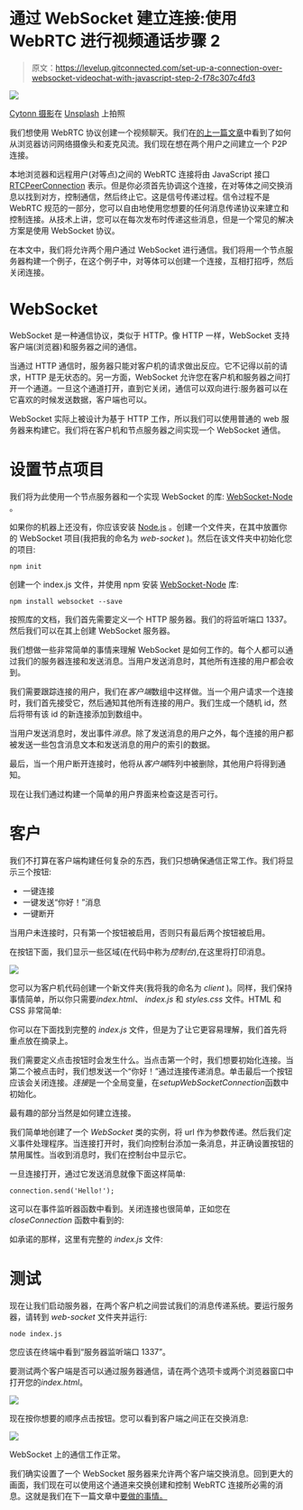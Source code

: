 # 通过 WebSocket 建立连接:使用 WebRTC 进行视频通话步骤 2

> 原文：<https://levelup.gitconnected.com/set-up-a-connection-over-websocket-videochat-with-javascript-step-2-f78c307c4fd3>

![](img/ab58311d16b69570700fd96f4c2bf5c9.png)

[Cytonn 摄影](https://unsplash.com/@cytonn_photography?utm_source=unsplash&utm_medium=referral&utm_content=creditCopyText)在 [Unsplash](https://unsplash.com/s/photos/handshake?utm_source=unsplash&utm_medium=referral&utm_content=creditCopyText) 上拍照

我们想使用 WebRTC 协议创建一个视频聊天。我们在[的上一篇文章](/data-stream-from-your-webcam-and-microphone-videochat-with-javascript-step-1-29895b70808b)中看到了如何从浏览器访问网络摄像头和麦克风流。我们现在想在两个用户之间建立一个 P2P 连接。

本地浏览器和远程用户(对等点)之间的 WebRTC 连接将由 JavaScript 接口 [RTCPeerConnection](https://developer.mozilla.org/en-US/docs/Web/API/RTCPeerConnection) 表示。但是你必须首先协调这个连接，在对等体之间交换消息以找到对方，控制通信，然后终止它。这是信号传递过程。信令过程不是 WebRTC 规范的一部分，您可以自由地使用您想要的任何消息传递协议来建立和控制连接。从技术上讲，您可以在每次发布时传递这些消息，但是一个常见的解决方案是使用 WebSocket 协议。

在本文中，我们将允许两个用户通过 WebSocket 进行通信。我们将用一个节点服务器构建一个例子，在这个例子中，对等体可以创建一个连接，互相打招呼，然后关闭连接。

# WebSocket

WebSocket 是一种通信协议，类似于 HTTP。像 HTTP 一样，WebSocket 支持客户端(浏览器)和服务器之间的通信。

当通过 HTTP 通信时，服务器只能对客户机的请求做出反应。它不记得以前的请求，HTTP 是无状态的。另一方面，WebSocket 允许您在客户机和服务器之间打开一个通道。一旦这个通道打开，直到它关闭，通信可以双向进行:服务器可以在它喜欢的时候发送数据，客户端也可以。

WebSocket 实际上被设计为基于 HTTP 工作，所以我们可以使用普通的 web 服务器来构建它。我们将在客户机和节点服务器之间实现一个 WebSocket 通信。

# 设置节点项目

我们将为此使用一个节点服务器和一个实现 WebSocket 的库: [WebSocket-Node](https://github.com/Worlize/WebSocket-Node) 。

如果你的机器上还没有，你应该安装 [Node.js](https://nodejs.org/en/) 。创建一个文件夹，在其中放置你的 WebSocket 项目(我把我的命名为 *web-socket* )。然后在该文件夹中初始化您的项目:

```
npm init
```

创建一个 index.js 文件，并使用 npm 安装 [WebSocket-Node](https://github.com/Worlize/WebSocket-Node) 库:

```
npm install websocket --save
```

按照库的文档，我们首先需要定义一个 HTTP 服务器。我们的将监听端口 1337。然后我们可以在其上创建 WebSocket 服务器。

我们想做一些非常简单的事情来理解 WebSocket 是如何工作的。每个人都可以通过我们的服务器连接和发送消息。当用户发送消息时，其他所有连接的用户都会收到。

我们需要跟踪连接的用户，我们在*客户端*数组中这样做。当一个用户请求一个连接时，我们首先接受它，然后通知其他所有连接的用户。我们生成一个随机 id，然后将带有该 id 的新连接添加到数组中。

当用户发送消息时，发出事件*消息*。除了发送消息的用户之外，每个连接的用户都被发送一些包含消息文本和发送消息的用户的索引的数据。

最后，当一个用户断开连接时，他将从*客户端*阵列中被删除，其他用户将得到通知。

现在让我们通过构建一个简单的用户界面来检查这是否可行。

# 客户

我们不打算在客户端构建任何复杂的东西，我们只想确保通信正常工作。我们将显示三个按钮:

*   一键连接
*   一键发送“你好！”消息
*   一键断开

当用户未连接时，只有第一个按钮被启用，否则只有最后两个按钮被启用。

在按钮下面，我们显示一些区域(在代码中称为*控制台*),在这里将打印消息。

![](img/7323ab66e949e57feb2cf973bfa3e92d.png)

您可以为客户机代码创建一个新文件夹(我将我的命名为 *client* )。同样，我们保持事情简单，所以你只需要*index.html*、 *index.js* 和 *styles.css* 文件。HTML 和 CSS 非常简单:

你可以在下面找到完整的 *index.js* 文件，但是为了让它更容易理解，我们首先将重点放在摘录上。

我们需要定义点击按钮时会发生什么。当点击第一个时，我们想要初始化连接。当第二个被点击时，我们想发送一个“你好！”通过连接传递消息。单击最后一个按钮应该会关闭连接。*连接*是一个全局变量，在*setupWebSocketConnection*函数中初始化。

最有趣的部分当然是如何建立连接。

我们简单地创建了一个 *WebSocket* 类的实例，将 url 作为参数传递。然后我们定义事件处理程序。当连接打开时，我们向控制台添加一条消息，并正确设置按钮的禁用属性。当收到消息时，我们在控制台中显示它。

一旦连接打开，通过它发送消息就像下面这样简单:

```
connection.send('Hello!');
```

这可以在事件监听器函数中看到。关闭连接也很简单，正如您在 *closeConnection* 函数中看到的:

如承诺的那样，这里有完整的 *index.js* 文件:

# 测试

现在让我们启动服务器，在两个客户机之间尝试我们的消息传递系统。要运行服务器，请转到 *web-socket* 文件夹并运行:

```
node index.js
```

您应该在终端中看到“服务器监听端口 1337”。

要测试两个客户端是否可以通过服务器通信，请在两个选项卡或两个浏览器窗口中打开您的*index.html*。

![](img/c6b52713569aa16518e3d8f3683c5b64.png)

现在按你想要的顺序点击按钮。您可以看到客户端之间正在交换消息:

![](img/7b211e191238959034a1b2b7a100de80.png)

WebSocket 上的通信工作正常。

我们确实设置了一个 WebSocket 服务器来允许两个客户端交换消息。回到更大的画面，我们现在可以使用这个通道来交换创建和控制 WebRTC 连接所必需的消息。这就是我们在下一篇文章中[要做的事情。](/establishing-the-webrtc-connection-videochat-with-javascript-step-3-48d4ae0e9ea4)